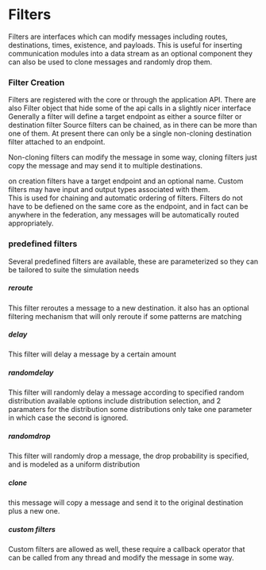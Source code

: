 # Filters
Filters are interfaces which can modify messages including routes,
destinations, times, existence, and payloads.  This is useful for
inserting communication modules into a data stream as an optional component
they can also be used to clone messages and randomly drop them.

### Filter Creation
Filters are registered with the core or through the application API.
There are also Filter object that hide some of the api calls in a slightly nicer interface
Generally a filter will define a target endpoint as either a source filter or destination filter
Source filters can be chained, as in there can be more than one of them.  At present there can only be a
single non-cloning destination filter attached to an endpoint. 

Non-cloning filters can modify the message in some way,  cloning filters just copy the message and may send it to multiple destinations.

on creation filters have a target endpoint and an optional name.  Custom filters may have input and output types associated with them.  
This is used for chaining and automatic ordering of filters.  Filters do not have to be defiened on the same core as the endpoint, and in fact can be 
anywhere in the federation, any messages will be automatically routed appropriately.

### predefined filters
Several predefined filters are available, these are parameterized so they can be tailored to suite the simulation needs

##### reroute
This filter reroutes a message to a new destination. it also has an optional filtering mechanism that will only reroute if 
some patterns are matching

##### delay
This filter will delay a message by a certain amount

##### randomdelay
This filter will randomly delay a message according to specified random distribution
available options include distribution selection, and 2 paramaters for the distribution
some distributions only take one parameter in which case the second is ignored.

##### randomdrop
This filter will randomly drop a message, the drop probability is specified, and is modeled as a uniform distribution

##### clone
this message will copy a message and send it to the original destination plus a new one.  

##### custom filters
Custom filters are allowed as well, these require a callback operator that can be called from any thread
and modify the message in some way.   